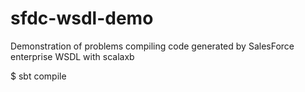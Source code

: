 sfdc-wsdl-demo
==============

Demonstration of problems compiling code generated by SalesForce enterprise WSDL with scalaxb

$ sbt compile

